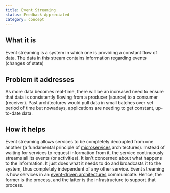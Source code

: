 ```yaml
---
title: Event Streaming
status: Feedback Appreciated
category: concept
---
```


## What it is

Event streaming is a system in which one is providing a constant flow of data.
The data in this stream contains information regarding events (changes of state)

## Problem it addresses

As more data becomes real-time, there will be an increased need to ensure that data is consistently flowing from a producer (source) to a consumer (receiver).
Past architectures would pull data in small batches over set period of time but nowadays, applications are needing to get constant, up-to-date data.

## How it helps
Event streaming allows services to be completely decoupled from one another (a fundamental principle of [microservices](/microservices/) architectures). Instead of waiting for services to request information from it, the service continuously streams all its events (or activities). It isn't concerned about what happens to the information. It just does what it needs to do and broadcasts it to the system, thus completely independent of any other service. 
Event streaming is how services in an [event-driven architectures](/event-driven-architecture/) communicate. Hence, the former is the process, and the latter is the infrastructure to support that process. 
